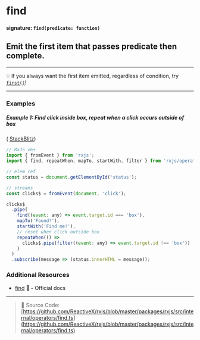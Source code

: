 # find

#### signature: `find(predicate: function)`

## Emit the first item that passes predicate then complete.

---

💡 If you always want the first item emitted, regardless of condition, try
[`first()`](first.md)!

---



### Examples

##### Example 1: Find click inside box, repeat when a click occurs outside of box

( [StackBlitz](https://stackblitz.com/edit/rxjs-hd63we?file=index.ts))

```js
// RxJS v6+
import { fromEvent } from 'rxjs';
import { find, repeatWhen, mapTo, startWith, filter } from 'rxjs/operators';

// elem ref
const status = document.getElementById('status');

// streams
const clicks$ = fromEvent(document, 'click');

clicks$
  .pipe(
    find((event: any) => event.target.id === 'box'),
    mapTo('Found!'),
    startWith('Find me!'),
    // reset when click outside box
    repeatWhen(() =>
      clicks$.pipe(filter((event: any) => event.target.id !== 'box'))
    )
  )
  .subscribe(message => (status.innerHTML = message));
```

### Additional Resources

- [find](https://rxjs.dev/api/operators/find) 📰 - Official docs

---

> 📁 Source Code:
> [https://github.com/ReactiveX/rxjs/blob/master/packages/rxjs/src/internal/operators/find.ts](https://github.com/ReactiveX/rxjs/blob/master/packages/rxjs/src/internal/operators/find.ts)
